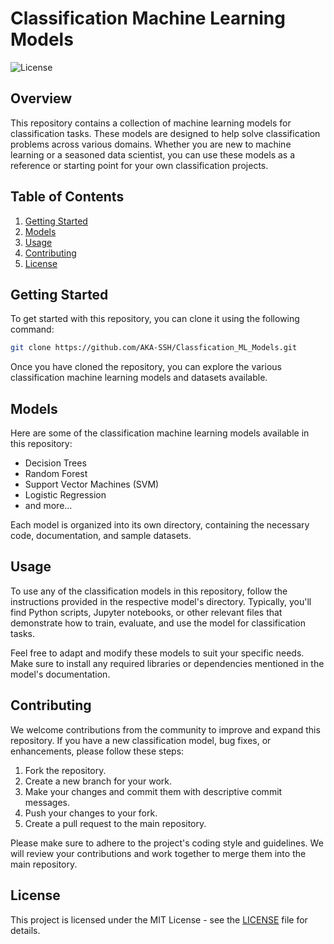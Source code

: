 # Classification Machine Learning Models

![License](https://img.shields.io/badge/License-MIT-blue.svg)

## Overview

This repository contains a collection of machine learning models for classification tasks. These models are designed to help solve classification problems across various domains. Whether you are new to machine learning or a seasoned data scientist, you can use these models as a reference or starting point for your own classification projects.

## Table of Contents

1. [Getting Started](#getting-started)
2. [Models](#models)
3. [Usage](#usage)
4. [Contributing](#contributing)
5. [License](#license)

## Getting Started

To get started with this repository, you can clone it using the following command:

```bash
git clone https://github.com/AKA-SSH/Classfication_ML_Models.git
```

Once you have cloned the repository, you can explore the various classification machine learning models and datasets available.

## Models

Here are some of the classification machine learning models available in this repository:

- Decision Trees
- Random Forest
- Support Vector Machines (SVM)
- Logistic Regression
- and more...

Each model is organized into its own directory, containing the necessary code, documentation, and sample datasets.

## Usage

To use any of the classification models in this repository, follow the instructions provided in the respective model's directory. Typically, you'll find Python scripts, Jupyter notebooks, or other relevant files that demonstrate how to train, evaluate, and use the model for classification tasks.

Feel free to adapt and modify these models to suit your specific needs. Make sure to install any required libraries or dependencies mentioned in the model's documentation.

## Contributing

We welcome contributions from the community to improve and expand this repository. If you have a new classification model, bug fixes, or enhancements, please follow these steps:

1. Fork the repository.
2. Create a new branch for your work.
3. Make your changes and commit them with descriptive commit messages.
4. Push your changes to your fork.
5. Create a pull request to the main repository.

Please make sure to adhere to the project's coding style and guidelines. We will review your contributions and work together to merge them into the main repository.

## License

This project is licensed under the MIT License - see the [LICENSE](LICENSE) file for details.
